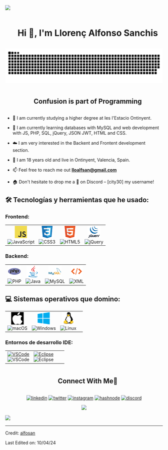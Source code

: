 
<!--horizontal divider(gradiant)-->
<img src="https://user-images.githubusercontent.com/73097560/115834477-dbab4500-a447-11eb-908a-139a6edaec5c.gif">

<!--h1 without bottom border-->
<div id="user-content-toc">
  <ul align="center">
    <summary><h1 style="display: inline-block">Hi 👋, I'm Llorenç Alfonso Sanchis</h1></summary>
  </ul>
</div>


<!--- snake -->
<div align="center">
  <img  src="https://github.com/1999AZZAR/1999AZZAR/blob/readme/resources/img/grid-snake.svg"
       alt="snake" /></a>
</div>


<!--h2 without bottom border-->
<div id="user-content-toc">
  <ul align="center">
    <summary><h2 style="display: inline-block">Confusion is part of Programming</h2></summary>
  </ul>
</div>


<!--Intro start-->
- 🔭 I am currently studying a higher degree at Ies l'Estacio Ontinyent.

- 🌱 I am currently learning databases with MySQL and web development with JS, PHP, SQL, jQuery, JSON JWT, HTML and CSS.

- ☁️ I am very interested in the Backent and Frontent development section.

- 📝 I am 18 years old and live in Ontinyent, Valencia, Spain.

- 📫 Feel free to reach me out **lloalfsan@gmail.com**

- 🏠 Don't hesitate to drop me a **👋** on Discord –  [city30] my username!
<!--Intro end-->
## 🛠️ Tecnologías y herramientas que he usado:

### Frontend:
|||||
|:---:|:---:|:---:|:---:|
| [<img src="https://raw.githubusercontent.com/devicons/devicon/master/icons/javascript/javascript-original.svg" alt="javascript" width="40" height="40" target="_blank"/>](https://www.javascript.com/) <br> ![JavaScript](https://img.shields.io/badge/-JavaScript-F7DF1E?style=for-the-badge&logo=javascript&logoColor=black) | [<img src="https://raw.githubusercontent.com/devicons/devicon/master/icons/css3/css3-original.svg" alt="css3" width="40" height="40" target="_blank"/>](https://www.w3.org/Style/CSS/Overview.en.html) <br> ![CSS3](https://img.shields.io/badge/-CSS3-1572B6?style=for-the-badge&logo=css3&logoColor=white) | [<img src="https://raw.githubusercontent.com/devicons/devicon/master/icons/html5/html5-original.svg" alt="html5" width="40" height="40" target="_blank"/>](https://html.spec.whatwg.org/) <br> ![HTML5](https://img.shields.io/badge/-HTML5-E34F26?style=for-the-badge&logo=html5&logoColor=white) | [<img src="https://raw.githubusercontent.com/devicons/devicon/master/icons/jquery/jquery-original-wordmark.svg" alt="jquery" width="40" height="40" target="_blank"/>](https://jquery.com/) <br> ![jQuery](https://img.shields.io/badge/-jQuery-0769AD?style=for-the-badge&logo=jquery&logoColor=white) |

### Backend:
|||||
|:---:|:---:|:---:|:---:|
| [<img src="https://raw.githubusercontent.com/devicons/devicon/master/icons/php/php-original.svg" alt="php" width="40" height="40" target="_blank"/>](https://www.php.net/) <br> ![PHP](https://img.shields.io/badge/-PHP-777BB4?style=for-the-badge&logo=php&logoColor=white) | [<img src="https://raw.githubusercontent.com/devicons/devicon/master/icons/java/java-original.svg" alt="java" width="40" height="40" target="_blank"/>](https://www.oracle.com/java/) <br> ![Java](https://img.shields.io/badge/-Java-007396?style=for-the-badge&logo=java&logoColor=white) | [<img src="https://raw.githubusercontent.com/devicons/devicon/master/icons/mysql/mysql-original-wordmark.svg" alt="mysql" width="40" height="40" target="_blank"/>](https://www.mysql.com/) <br> ![MySQL](https://img.shields.io/badge/-MySQL-4479A1?style=for-the-badge&logo=mysql&logoColor=white) | [<img src="https://raw.githubusercontent.com/vscode-icons/vscode-icons/master/icons/file_type_xml.svg" alt="xml" width="40" height="40" target="_blank"/>](https://www.w3.org/XML/) <br> ![XML](https://img.shields.io/badge/-XML-F50000?style=for-the-badge&logo=xml&logoColor=white) | [<img src="https://raw.githubusercontent.com/devicons/devicon/master/icons/mongodb/mongodb-original-wordmark.svg" alt="mongodb" width="40" height="40" target="_blank"/>](https://www.mongodb.com/) <br> ![MongoDB](https://img.shields.io/badge/-MongoDB-47A248?style=for-the-badge&logo=mongodb&logoColor=white) |

## 💻 Sistemas operativos que domino:

|||||
|:---:|:---:|:---:|:---:|
| [<img src="https://raw.githubusercontent.com/devicons/devicon/master/icons/apple/apple-original.svg" alt="mac" width="40" height="40" style="filter: invert(1);" target="_blank"/>](https://www.apple.com/macos/big-sur/) <br> ![macOS](https://img.shields.io/badge/-macOS-000000?style=for-the-badge&logo=apple&logoColor=white) | [<img src="https://raw.githubusercontent.com/devicons/devicon/master/icons/windows8/windows8-original.svg" alt="windows" width="40" height="40" target="_blank"/>](https://www.microsoft.com/windows) <br> ![Windows](https://img.shields.io/badge/-Windows-0078D6?style=for-the-badge&logo=windows&logoColor=white) | [<img src="https://raw.githubusercontent.com/devicons/devicon/master/icons/linux/linux-original.svg" alt="linux" width="40" height="40" target="_blank"/>](https://www.linux.org/) <br> ![Linux](https://img.shields.io/badge/-Linux-FCC624?style=for-the-badge&logo=linux&logoColor=black) |

### Entornos de desarrollo IDE:
|||||
|:---:|:---:|:---:|:---:|
| [<img src="https://upload.wikimedia.org/wikipedia/commons/thumb/9/9a/Visual_Studio_Code_1.35_icon.svg/2048px-Visual_Studio_Code_1.35_icon.svg.png" alt="VSCode" width="40" height="40" target="_blank"/>](https://code.visualstudio.com/) <br> ![VSCode](https://img.shields.io/badge/-Visual%20Studio%20Code-007ACC?style=for-the-badge&logo=visual-studio-code&logoColor=white) | [<img src="[https://upload.wikimedia.org/wikipedia/commons/thumb/d/d7/Eclipse-logo.svg/1024px-Eclipse-logo.svg.png](https://static-00.iconduck.com/assets.00/eclipse-icon-1024x959-y4dm3iv1.png)" alt="Eclipse" width="40" height="40" target="_blank"/>](https://www.eclipse.org/) <br> ![Eclipse](https://img.shields.io/badge/-Eclipse-2C2255?style=for-the-badge&logo=eclipse&logoColor=white) |

<!-- Connect with me -->
<!--h2 without bottom border-->
<div id="user-content-toc">
  <ul align="center">
    <summary><h2 style="display: inline-block">Connect With Me🤝</h2></summary>
  </ul>
</div>

<!--icons and links-->
<p align="center">
<a href="https://www.linkedin.com/in/1010nishant/" target="blank"><img align="center" src="https://user-images.githubusercontent.com/88904952/234979284-68c11d7f-1acc-4f0c-ac78-044e1037d7b0.png" alt="linkedin" height="50" width="50" /></a>
<a href="https://twitter.com/1010nishant" target="blank"><img align="center" src="https://user-images.githubusercontent.com/88904952/234980676-61bfb021-ecc8-48f7-88e6-34c1b06c4a58.png" alt="twitter" height="50" width="50" /></a> 
<a href="https://www.instagram.com/nishant.jangir.1010/" target="blank"><img align="center" src="https://user-images.githubusercontent.com/88904952/234981169-2dd1e58f-4b7e-468c-8213-034ba62156c3.png" alt="instagram" height="50" width="50" /></a>
<a href="https://1010nishant.hashnode.dev/" target="blank"><img align="center" src="https://user-images.githubusercontent.com/88904952/234982196-562aea17-5532-4550-8c08-1c7cb994a541.png" alt="hashnode" height="50" width="50" /></a>
<a href="https://discordapp.com/users/957722095381540874" target="blank"><img align="center" src="https://user-images.githubusercontent.com/88904952/234982627-019fd336-6248-453c-9b05-97c13fd1d207.png" alt="discord" height="50" width="50" /></a>
  
</p>


<!--profile visit count-->
<div align="center">
  
[![](https://visitcount.itsvg.in/api?id=1010nishant&icon=3&color=6)](https://visitcount.itsvg.in)
  
</div>


<!--horizontal divider(gradiant)-->
<img src="https://user-images.githubusercontent.com/73097560/115834477-dbab4500-a447-11eb-908a-139a6edaec5c.gif">

----------------------------------------------------------------------
Credit: [alfosan](https://github.com/alfosan)

Last Edited on: 10/04/24
